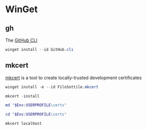 # WinGet

## gh

The [GitHub CLI](https://cli.github.com/)

```ps1
winget install --id GitHub.cli
```

## mkcert

[mkcert](https://mkcert.dev/) is a tool to create locally-trusted development certificates

```ps1
winget install -e --id FiloSottile.mkcert
```

```ps1
mkcert -install
```

```ps1
md "$Env:USERPROFILE\certs"
```

```ps1
cd "$Env:USERPROFILE\certs"
```

```ps1
mkcert localhost
```
